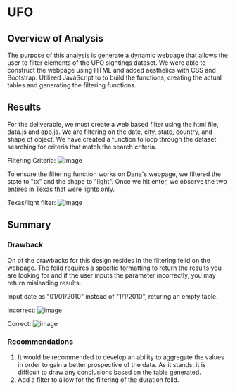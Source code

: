 # UFO
## Overview of Analysis
The purpose of this analysis is generate a dynamic webpage that allows the user to filter elements of the UFO sightings dataset. We were able to construct the webpage using HTML and added aesthelics with CSS and Bootstrap. Utilized JavaScript to to build the functions, creating the actual tables and generating the filtering functions. 


## Results
For the deliverable, we must create a web based filter using the html file, data.js and app.js. We are filtering on the date, city, state, country, and shape of object. We have created a function to loop through the dataset searching for criteria that match the search criteria.

Filtering Criteria:
![image](https://user-images.githubusercontent.com/99375741/171054014-e8d9621c-a6b9-4d48-80ac-b6b388ba7f9b.png)

To ensure the filtering function works on Dana's webpage, we filtered the state to "tx" and the shape to "light". Once we hit enter, we observe the two entires in Texas that were lights only.

Texas/light filter:
![image](https://user-images.githubusercontent.com/99375741/171054515-690a670f-79dd-4740-b9dc-42bd8b880006.png)

## Summary

### Drawback
On of the drawbacks for this design resides in the filtering feild on the webpage. The feild requires a specific formatting to return the results you are looking for and if the user inputs the parameter incorrectly, you may return misleading results.

Input date as "01/01/2010" instead of "1/1/2010", returing an empty table.

Incorrect:
![image](https://user-images.githubusercontent.com/99375741/171055836-a7413d33-f72a-4b9e-8232-37f307963cbd.png)

Correct:
![image](https://user-images.githubusercontent.com/99375741/171056027-10e682f0-e316-4e0c-9d24-0be84c606eae.png)

### Recommendations
1. It would be recommended to develop an ability to aggregate the values in order to gain a better prospective of the data. As it stands, it is difficult to draw any conclusions based on the table generated. 
2. Add a filter to allow for the filtering of the duration feild.

